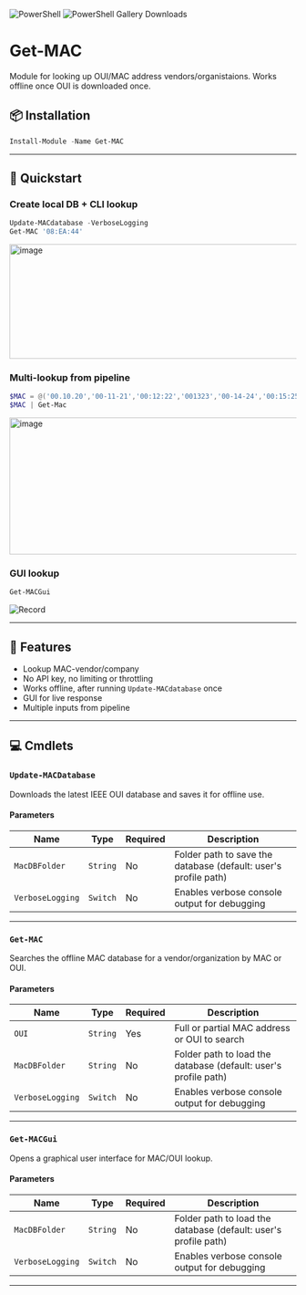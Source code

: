 ![PowerShell](https://img.shields.io/badge/PowerShell-5+-blue)
![PowerShell Gallery Downloads](https://img.shields.io/powershellgallery/dt/Get-MAC)

# Get-MAC
Module for looking up OUI/MAC address vendors/organistaions. Works offline once OUI is downloaded once.

## 📦 Installation
```powershell
Install-Module -Name Get-MAC
```

---

## 🚀 Quickstart

### Create local DB + CLI lookup

```powershell
Update-MACdatabase -VerboseLogging
Get-MAC '08:EA:44'
```
<img width="826" height="201" alt="image" src="https://github.com/user-attachments/assets/ff39e4da-30d1-488f-8f6f-462aeffa3955" />

### Multi-lookup from pipeline

```powershell
$MAC = @('00.10.20','00-11-21','00:12:22','001323','00-14-24','00:15:25')
$MAC | Get-Mac
```
<img width="898" height="240" alt="image" src="https://github.com/user-attachments/assets/e9beeb20-e743-48c1-bb95-a627d4e6c3b4" />


### GUI lookup

```powershell
Get-MACGui
```
![Record](https://github.com/user-attachments/assets/524b1c1c-3a11-4852-940b-6618111d68ec)

---

## 📌 Features
 - Lookup MAC-vendor/company
 - No API key, no limiting or throttling
 - Works offline, after running `Update-MACdatabase` once
 - GUI for live response
 - Multiple inputs from pipeline

---

## 💻 Cmdlets

### `Update-MACDatabase`

Downloads the latest IEEE OUI database and saves it for offline use.

#### Parameters

| Name             | Type     | Required | Description                                                       |
|------------------|----------|----------|-------------------------------------------------------------------|
| `MacDBFolder`    | `String` | No       | Folder path to save the database (default: user's profile path)   |
| `VerboseLogging` | `Switch` | No       | Enables verbose console output for debugging                      |

---

### `Get-MAC`

Searches the offline MAC database for a vendor/organization by MAC or OUI.

#### Parameters

| Name             | Type     | Required | Description                                                       |
|------------------|----------|----------|-------------------------------------------------------------------|
| `OUI`            | `String` | Yes      | Full or partial MAC address or OUI to search                      |
| `MacDBFolder`    | `String` | No       | Folder path to load the database (default: user's profile path)   |
| `VerboseLogging` | `Switch` | No       | Enables verbose console output for debugging                      |

---

### `Get-MACGui`

Opens a graphical user interface for MAC/OUI lookup.

#### Parameters

| Name             | Type     | Required | Description                                                       |
|------------------|----------|----------|-------------------------------------------------------------------|
| `MacDBFolder`    | `String` | No       | Folder path to load the database (default: user's profile path)   |
| `VerboseLogging` | `Switch` | No       | Enables verbose console output for debugging                      |

---
